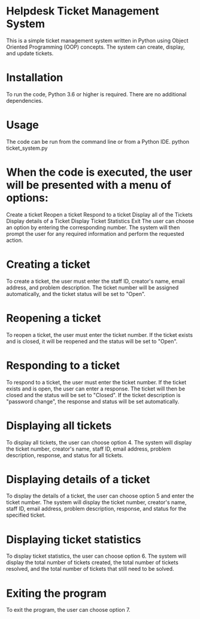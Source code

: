 # Helpdesk Ticket Management System
This is a simple ticket management system written in Python using Object Oriented Programming (OOP) concepts. The system can create, display, and update tickets.

# Installation
To run the code, Python 3.6 or higher is required. There are no additional dependencies.

# Usage
The code can be run from the command line or from a Python IDE.
python ticket_system.py


# When the code is executed, the user will be presented with a menu of options:

Create a ticket
Reopen a ticket
Respond to a ticket
Display all of the Tickets
Display details of a Ticket
Display Ticket Statistics
Exit
The user can choose an option by entering the corresponding number. The system will then prompt the user for any required information and perform the requested action.

# Creating a ticket
To create a ticket, the user must enter the staff ID, creator's name, email address, and problem description. The ticket number will be assigned automatically, and the ticket status will be set to "Open".

# Reopening a ticket
To reopen a ticket, the user must enter the ticket number. If the ticket exists and is closed, it will be reopened and the status will be set to "Open".

# Responding to a ticket
To respond to a ticket, the user must enter the ticket number. If the ticket exists and is open, the user can enter a response. The ticket will then be closed and the status will be set to "Closed". If the ticket description is "password change", the response and status will be set automatically.

# Displaying all tickets
To display all tickets, the user can choose option 4. The system will display the ticket number, creator's name, staff ID, email address, problem description, response, and status for all tickets.

# Displaying details of a ticket
To display the details of a ticket, the user can choose option 5 and enter the ticket number. The system will display the ticket number, creator's name, staff ID, email address, problem description, response, and status for the specified ticket.

# Displaying ticket statistics
To display ticket statistics, the user can choose option 6. The system will display the total number of tickets created, the total number of tickets resolved, and the total number of tickets that still need to be solved.

# Exiting the program
To exit the program, the user can choose option 7.
